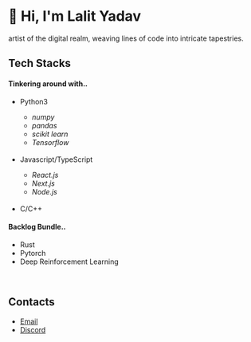 <h1>👋 Hi, I'm Lalit Yadav</h1>
<p> artist of the digital realm, weaving lines of code into intricate tapestries.</p>


<h2> Tech Stacks</h2>

<h4>Tinkering around with..</h4>
<ul>
  <li>Python3</li>
  <ul>
    <li><i>numpy</i></li>
    <li><i>pandas</i></li>
    <li><i>scikit learn</i></li>
    <li><i>Tensorflow</i></li>
  </ul>
  <br>
  <li>Javascript/TypeScript</li>
    <ul>
    <li><i>React.js</i></li>
    <li><i>Next.js</i></li>
    <li><i>Node.js</i></li>
  </ul>
  <br>
  <li>C/C++</li>
</ul>

<h4>Backlog Bundle..</h4>
<ul>
  <li>Rust</li>
  <li>Pytorch</li>
  <li>Deep Reinforcement Learning </li>
</ul>
<br>
<!-- contacts -->
<h2>Contacts</h2>
              
<ul>
  <li><a href="mailto:lalityadav.x17@gmail.com">Email</a></li>
  <li><a href="www.discord/users/845576764705341470">Discord</a></li>
</ul>
